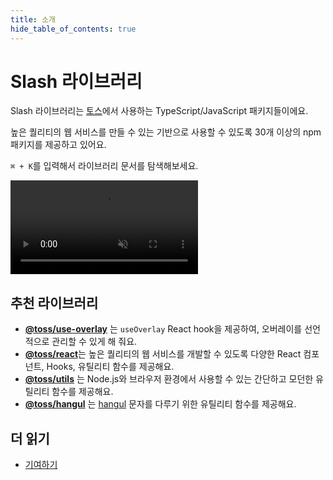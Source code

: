 ```yaml
---
title: 소개
hide_table_of_contents: true
---
```


# Slash 라이브러리

<head>
  <meta property="og:title" content="Slash 라이브러리" />
  <meta property="og:description" content="높은 퀄리티의 웹 서비스를 개발하기 위한 TypeScript/JavaScript 패키지 세트" />
  <meta property="og:url" content="https://slash.page/ko" />
  <meta property="og:image" content="https://static.toss.im/assets/slash-libraries/slash-og.png" />
  <style
    dangerouslySetInnerHTML={{
      __html: `
      .mainpage_hero {
        display: grid;
      }
      @media (min-width: 600px) {
        .mainpage_hero {
          grid-template-areas: "text image";
          grid-template-columns: 1fr 300px;
          }
        .key-video {
          width: 260px;
          height: 146px;
          }
      }
      @media (max-width: 600px) {
        .mainpage_hero {
          grid-template-areas: "image" "text";
          grid-template-rows: min-content min-content;
          }
        .key-video {
          width: 80%;
          margin: 24px auto;
          }
      }
  `,
  }}
  ></style>
</head>

<div className="mainpage_hero">
  <div style={{ gridArea: 'text' }}>
  <p>
  Slash 라이브러리는 <a href="https://toss.im">토스</a>에서 사용하는 TypeScript/JavaScript 패키지들이에요.
  </p>

  <p>
  높은 퀄리티의 웹 서비스를 만들 수 있는 기반으로 사용할 수 있도록 30개 이상의 npm 패키지를 제공하고 있어요.
  </p>

  <p><code>⌘ + K</code>를 입력해서 라이브러리 문서를 탐색해보세요.</p>

  </div>

  <div style={{ gridArea: 'image', textAlign: 'center' }}>
  <video class="key-video" src="https://static.toss.im/assets/slash-libraries/keyvis.mp4" autoplay muted="true" playsInline="true" loop="true" />
  </div>
</div>

<div style={{ height: 24 }} />

## 추천 라이브러리

- [**@toss/use-overlay**](https://slash.page/ko/libraries/react/use-overlay/src/useOverlay.i18n) 는 `useOverlay` React hook을 제공하여, 오버레이를 선언적으로 관리할 수 있게 해 줘요.
- [**@toss/react**](https://slash.page/libraries/react/react/src/components/ClickArea/ClickArea.tsx.tossdocs)는 높은 퀄리티의 웹 서비스를 개발할 수 있도록 다양한 React 컴포넌트, Hooks, 유틸리티 함수를 제공해요.
- [**@toss/utils**](https://slash.page/ko/libraries/common/utils/README.i18n) 는 Node.js와 브라우저 환경에서 사용할 수 있는 간단하고 모던한 유틸리티 함수를 제공해요.
- [**@toss/hangul**](https://slash.page/ko/libraries/common/hangul/README.i18n) 는 [hangul](https://en.wikipedia.org/wiki/Hangul) 문자를 다루기 위한 유틸리티 함수를 제공해요.

<div style={{ height: 24 }} />

## 더 읽기

- [기여하기](https://github.com/toss/slash/blob/main/.github/CONTRIBUTING.md)
